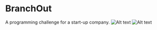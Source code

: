 BranchOut
=========

A programming challenge for a start-up company.
![Alt text](https://raw.github.com/kazuochi/BranchOut/master/branchout1.png "Optional title")
![Alt text](https://raw.github.com/kazuochi/BranchOut/master/branchout2.png "Optional title")
